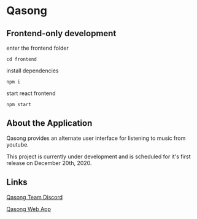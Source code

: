 # Qasong

## Frontend-only development

enter the frontend folder

`cd frontend`

install dependencies

`npm i`

start react frontend

`npm start`

## About the Application

Qasong provides an alternate user interface for listening to music from youtube.

This project is currently under development and is scheduled for it's first release on December 20th, 2020.

## Links

[Qasong Team Discord](https://discord.gg/b2gEwT8)

[Qasong Web App](https://qasong.appspot.com)
